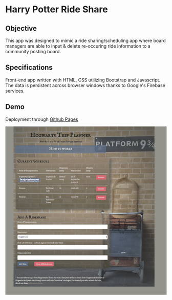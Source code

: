 # Harry Potter Ride Share

## Objective
This app was designed to mimic a ride sharing/scheduling app where board managers are able to input & delete re-occuring ride information to a community posting board.

## Specifications
Front-end app written with HTML, CSS utilizing Bootstrap and Javascript. The data is persistent across browser windows thanks to Google's Firebase services.

## Demo
Deployment through [Github Pages](https://malmi003.github.io/Train-Scheduler/)

![demo-pic](/assets/images/demo-pic.png)